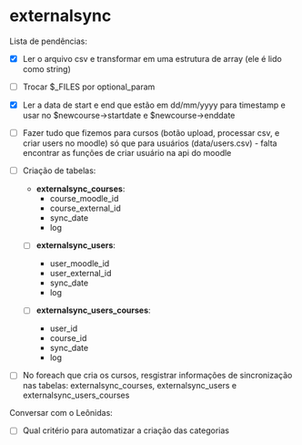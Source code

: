 # externalsync

Lista de pendências:

- [X] Ler o arquivo csv e transformar em uma estrutura de array (ele é lido como string)
- [ ] Trocar $_FILES por optional_param
- [X] Ler a data de start e end que estão em dd/mm/yyyy para timestamp e usar no $newcourse->startdate e $newcourse->enddate
- [ ] Fazer tudo que fizemos para cursos (botão upload, processar csv, e criar users no moodle) só que para usuários (data/users.csv) - falta encontrar as funções de criar usuário na api do moodle
- [ ] Criação de tabelas:
  - **externalsync_courses**:
    - course_moodle_id
    - course_external_id
    - sync_date
    - log

  - [ ] **externalsync_users**: 
    - user_moodle_id
    - user_external_id
    - sync_date
    - log

  - [ ] **externalsync_users_courses**:
    - user_id
    - course_id
    - sync_date
    - log

- [ ] No foreach que cria os cursos, resgistrar informações de sincronização nas tabelas:
externalsync_courses, externalsync_users e externalsync_users_courses

Conversar com o Leônidas:

- [ ] Qual critério para automatizar a criação das categorias
